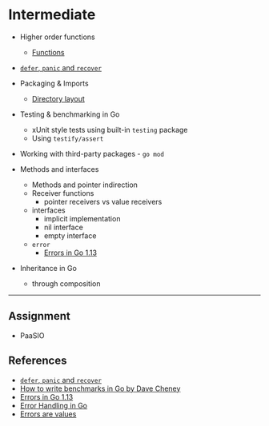 # Intermediate

- Higher order functions
  - [Functions](https://golang.org/doc/codewalk/functions/)

- [`defer`, `panic` and `recover`]((https://blog.golang.org/defer-panic-and-recover))

- Packaging & Imports
  - [Directory layout](https://github.com/golang-standards/project-layout)

- Testing & benchmarking in Go
  - xUnit style tests using built-in `testing` package
  - Using `testify/assert`

- Working with third-party packages - `go mod`

- Methods and interfaces
  - Methods and pointer indirection
  - Receiver functions
    - pointer receivers vs value receivers
  - interfaces
    - implicit implementation
    - nil interface
    - empty interface
  - `error`
    - [Errors in Go 1.13](https://blog.golang.org/go1.13-errors)

- Inheritance in Go
  - through composition

---

## Assignment

- PaaSIO

## References

- [`defer`, `panic` and `recover`](https://blog.golang.org/defer-panic-and-recover)
- [How to write benchmarks in Go by Dave Cheney](https://dave.cheney.net/2013/06/30/how-to-write-benchmarks-in-go)
- [Errors in Go 1.13](https://blog.golang.org/go1.13-errors)
- [Error Handling in Go](https://dave.cheney.net/tag/error-handling)
- [Errors are values](https://blog.golang.org/errors-are-values)
